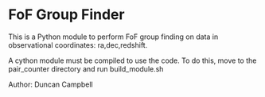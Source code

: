 # FoF Group Finder

This is a Python module to perform FoF group finding on data in observational coordinates: ra,dec,redshift.

A cython module must be compiled to use the code. To do this, move to the pair_counter directory and run build_module.sh

Author: Duncan Campbell
